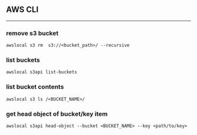 ## AWS CLI 
---

### remove s3 bucket 

`awslocal s3 rm  s3://<bucket_path>/ --recursive`

### list buckets  

`awslocal s3api list-buckets`

### list bucket contents

`awslocal s3 ls /<BUCKET_NAME>/`

### get head object of bucket/key item  

`awslocal s3api head-object --bucket <BUCKET_NAME> --key <path/to/key>`
